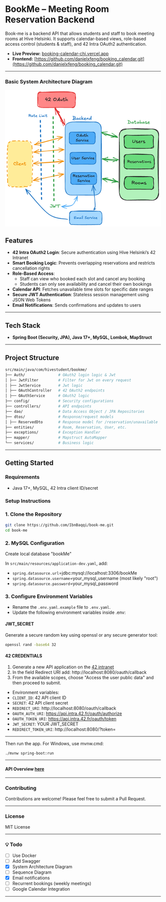 
# BookMe – Meeting Room Reservation Backend

Book-me is a backend API that allows students and staff to book meeting rooms at Hive Helsinki.
It supports calendar-based views, role-based access control (students & staff), and 42 Intra OAuth2 authentication.

- **Live Preview:** [booking-calendar-chi.vercel.app](https://booking-calendar-chi.vercel.app)
- **Frontend:** [https://github.com/danielxfeng/booking_calendar.git](https://github.com/danielxfeng/booking_calendar.git)
---

### Basic System Architecture Diagram
![System Architecture](/v1-1xBookme.png)

## Features

- **42 Intra OAuth2 Login**: Secure authentication using Hive Helsinki’s 42 Intranet
- **Smart Booking Logic**: Prevents overlapping reservations and restricts cancellation rights
- **Role-Based Access**:
  - Staff can view who booked each slot and cancel any booking
  - Students can only see availability and cancel their own bookings
- **Calendar API**: Fetches unavailable time slots for specific date ranges
- **Secure JWT Authentication**: Stateless session management using JSON Web Tokens
- **Email Notifications**: Sends confirmations and updates to users

---
## Tech Stack
- **Spring Boot (Security, JPA), Java 17+, MySQL, Lombok, MapStruct**
---

## Project Structure

```bash
src/main/java/com/hivestudent/bookme/
├── Auth/               # OAuth2 login logic & Jwt
│ ├── JwtFilter         # Filter for Jwt on every request
│ ├── JwtService        # Jwt logic
│ ├── OAuthController   # 42 OAuth2 endpoints
│ ├── OAuthService      # OAuth2 logic
├── config/             # Security configurations
├── controllers/        # API endpoints
├── dao/                # Data Access Object / JPA Repositories
├── dtos/               # Response/request models
│ ├── ReservedDto       # Response model for /reservation/unavailable
├── entities/           # Room, Reservation, User, etc.
├── exceptions/         # Exception Handler
├── mapper/             # Mapstruct AutoMapper
└── services/           # Business logic
```

---

## Getting Started

### Requirements

- Java 17+, MySQL, 42 Intra client ID/secret

### Setup Instructions

### 1. Clone the Repository

```bash
git clone https://github.com/IbnBaqqi/book-me.git
cd book-me
```

### 2. MySQL Configuration

Create local database "bookMe"

In `src/main/resources/application-dev.yaml`, add:

- `spring.datasource.url`=jdbc:mysql://localhost:3306/bookMe
- `spring.datasource.username`=your_mysql_username (most likely "root")
- `spring.datasource.password`=your_mysql_password

### 3. Configure Environment Variables
- Rename the ``.env.yaml.example`` file to ``.env.yaml``.
- Update the following environment variables inside .env:

#### JWT_SECRET

Generate a secure random key using openssl or any secure generator tool:
```bash
openssl rand -base64 32
```

#### 42 CREDENTIALS

1. Generate a new API application on the [42 intranet](https://profile.intra.42.fr/oauth/applications/new)
2. In the field Redirect URI add: http://localhost:8080/oauth/callback
3. From the available scopes, choose "Access the user public data" and then proceed to submit.

- Environment variables:
- `CLIENT_ID`: 42 API client ID
- `SECRET`: 42 API client secret
- `REDIRECT_URI`: http://localhost:8080/oauth/callback
- `OAUTH_AUTH_URI`: https://api.intra.42.fr/oauth/authorize
- `OAUTH_TOKEN_URI`: https://api.intra.42.fr/oauth/token
- `JWT_SECRET`: YOUR JWT_SECRET
- `REDIRECT_TOKEN_URI`: http://localhost:8080/?token=

---
Then run the app.
For Windows, use mvnw.cmd:

```bash
./mvnw spring-boot:run
```

---

#### API Overview [here](docs/api_overview.md)

---

### Contributing
Contributions are welcome! Please feel free to submit a Pull Request.

---

### License

MIT License

---

### 💡 Todo
- [ ] Use Docker
- [ ] Add Swagger
- [x] System Architecture Diagram
- [ ] Sequence Diagram
- [x] Email notifications
- [ ] Recurrent bookings (weekly meetings)
- [ ] Google Calendar Integration

---